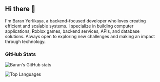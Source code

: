 ## Hi there 👋

I'm Baran Yerlikaya, a backend-focused developer who loves creating efficient and scalable systems. I specialize in building computer applications, Roblox games, backend services, APIs, and database solutions. Always open to exploring new challenges and making an impact through technology.

### GitHub Stats
![Baran's GitHub stats](https://github-readme-stats.vercel.app/api?username=baranyerlikaya&show_icons=true&theme=tokyonight)

![Top Languages](https://github-readme-stats.vercel.app/api/top-langs/?username=baranyerlikaya&langs_count=8&theme=tokyonight)
